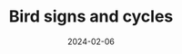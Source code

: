 ---
title: Bird signs and cycles
description: Understanding the winter routines of my avian neighbors with the help of a microphone and a neural network.
date: 2024-02-06
year: 2024
tags:
 - tag: augmented
   link: https://exclav.es/2022/12/17/building-a-terrarium-for-the-orchids/
 - tag: ecology
   link: http://subject.space/projects/glenecho-stream/
 - tag: dataviz
   link: https://subject.space/projects-static/climate-map/
 - tag: d3
   link: https://observablehq.com/d/68b9f5e64e0943ae
externalURL: https://subject.space/projects-static/winter-bird-cycles
featured: false
---